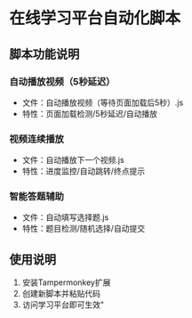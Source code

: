 # 在线学习平台自动化脚本

## 脚本功能说明

### 自动播放视频（5秒延迟）
- 文件：自动播放视频（等待页面加载后5秒）.js
- 特性：页面加载检测/5秒延迟/自动播放

### 视频连续播放
- 文件：自动播放下一个视频.js  
- 特性：进度监控/自动跳转/终点提示

### 智能答题辅助
- 文件：自动填写选择题.js
- 特性：题目检测/随机选择/自动提交

## 使用说明
1. 安装Tampermonkey扩展
2. 创建新脚本并粘贴代码
3. 访问学习平台即可生效" 
